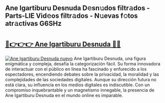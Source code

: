 ## Ane Igartiburu Desnuda D𝚎sn𝚞dos filtr𝚊dos - Parts-LIE Vid𝚎os filtr𝚊dos - N𝚞evas f𝚘tos atr𝚊ctivas G6SHz

# <h2><a href="http://mb0oe3h.tromn.icu/?c=Ane+Igartiburu+Desnuda">🔗👉👉👉 Ane Igartiburu Desnuda 🔗🔗</a></h2>

[![Ane Igartiburu Desnuda nuevo](https://i.imgur.com/pEAQMta.gif)](http://mb0oe3h.tromn.icu/?c=Ane+Igartiburu+Desnuda)
Ane Igartiburu Desnuda, una figura enigmática y compleja, desafía la categorización fácil. Su forma innovadora de interactuar con el público en línea ha fascinado y enfurecido a los espectadores, encendiendo debates sobre la privacidad, la moralidad y las complejidades de las sociedades digitales. Aunque su dirección futura no está clara, su influencia en los medios digitales es indiscutible. Con un compromiso inquebrantable y un magnetismo innegable, la presencia de Ane Igartiburu Desnuda en el mundo online es imparable.
